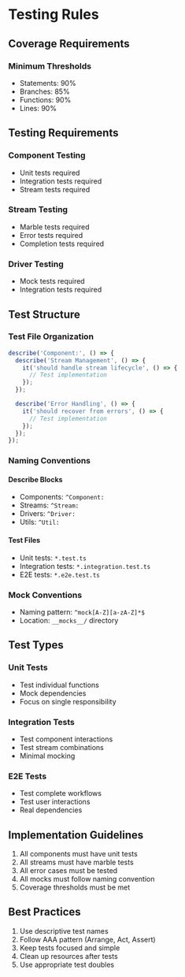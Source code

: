 # Testing Rules

## Coverage Requirements

### Minimum Thresholds
- Statements: 90%
- Branches: 85%
- Functions: 90%
- Lines: 90%

## Testing Requirements

### Component Testing
- Unit tests required
- Integration tests required
- Stream tests required

### Stream Testing
- Marble tests required
- Error tests required
- Completion tests required

### Driver Testing
- Mock tests required
- Integration tests required

## Test Structure

### Test File Organization
```typescript
describe('Component:', () => {
  describe('Stream Management', () => {
    it('should handle stream lifecycle', () => {
      // Test implementation
    });
  });

  describe('Error Handling', () => {
    it('should recover from errors', () => {
      // Test implementation
    });
  });
});
```

### Naming Conventions

#### Describe Blocks
- Components: `^Component:`
- Streams: `^Stream:`
- Drivers: `^Driver:`
- Utils: `^Util:`

#### Test Files
- Unit tests: `*.test.ts`
- Integration tests: `*.integration.test.ts`
- E2E tests: `*.e2e.test.ts`

### Mock Conventions
- Naming pattern: `^mock[A-Z][a-zA-Z]*$`
- Location: `__mocks__/` directory

## Test Types

### Unit Tests
- Test individual functions
- Mock dependencies
- Focus on single responsibility

### Integration Tests
- Test component interactions
- Test stream combinations
- Minimal mocking

### E2E Tests
- Test complete workflows
- Test user interactions
- Real dependencies

## Implementation Guidelines

1. All components must have unit tests
2. All streams must have marble tests
3. All error cases must be tested
4. All mocks must follow naming convention
5. Coverage thresholds must be met

## Best Practices

1. Use descriptive test names
2. Follow AAA pattern (Arrange, Act, Assert)
3. Keep tests focused and simple
4. Clean up resources after tests
5. Use appropriate test doubles 